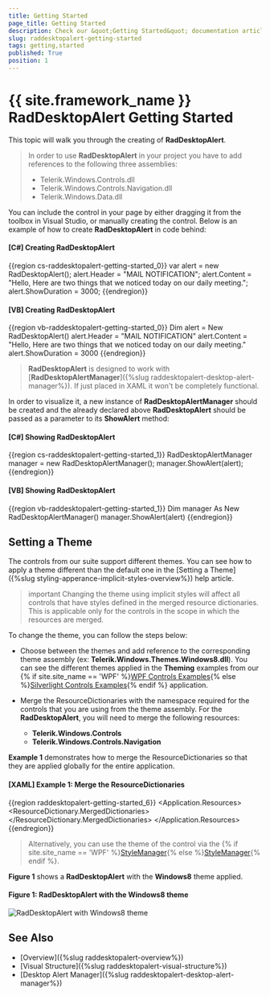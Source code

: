 ```yaml
---
title: Getting Started
page_title: Getting Started
description: Check our &quot;Getting Started&quot; documentation article for the RadDesktopAlert {{ site.framework_name }} control.
slug: raddesktopalert-getting-started
tags: getting,started
published: True
position: 1
---
```


# {{ site.framework_name }} RadDesktopAlert Getting Started

This topic will walk you through the creating of __RadDesktopAlert__.    

>In order to use __RadDesktopAlert__ in your project you have to add references to the following three assemblies:
> * Telerik.Windows.Controls.dll
> * Telerik.Windows.Controls.Navigation.dll
> * Telerik.Windows.Data.dll

You can include the control in your page by either dragging it from the toolbox in Visual Studio, or manually creating the control. Below is an example of how to create __RadDesktopAlert__ in code behind:

#### __[C#]  Creating RadDesktopAlert__

{{region cs-raddesktopalert-getting-started_0}}
	var alert = new RadDesktopAlert();
	alert.Header = "MAIL NOTIFICATION";
	alert.Content = "Hello, Here are two things that we noticed today on our daily meeting.";
	alert.ShowDuration = 3000;
{{endregion}}

#### __[VB]  Creating RadDesktopAlert__

{{region vb-raddesktopalert-getting-started_0}}
	Dim alert = New RadDesktopAlert()
	alert.Header = "MAIL NOTIFICATION"
	alert.Content = "Hello, Here are two things that we noticed today on our daily meeting."
	alert.ShowDuration = 3000
{{endregion}}

>__RadDesktopAlert__ is designed to work with [__RadDesktopAlertManager__]({%slug raddesktopalert-desktop-alert-manager%}). If just placed in XAML it won't be completely functional.

In order to visualize it, a new instance of __RadDesktopAlertManager__ should be created and the already declared above __RadDesktopAlert__ should be passed as a parameter to its __ShowAlert__ method:

#### __[C#]  Showing RadDesktopAlert__

{{region cs-raddesktopalert-getting-started_1}}
	RadDesktopAlertManager manager = new RadDesktopAlertManager();
	manager.ShowAlert(alert);
{{endregion}}

#### __[VB]  Showing RadDesktopAlert__

{{region vb-raddesktopalert-getting-started_1}}
	Dim manager As New RadDesktopAlertManager()
	manager.ShowAlert(alert)
{{endregion}}

## Setting a Theme

The controls from our suite support different themes. You can see how to apply a theme different than the default one in the [Setting a Theme]({%slug styling-apperance-implicit-styles-overview%}) help article.

>important Changing the theme using implicit styles will affect all controls that have styles defined in the merged resource dictionaries. This is applicable only for the controls in the scope in which the resources are merged. 

To change the theme, you can follow the steps below:

* Choose between the themes and add reference to the corresponding theme assembly (ex: **Telerik.Windows.Themes.Windows8.dll**). You can see the different themes applied in the **Theming** examples from our {% if site.site_name == 'WPF' %}[WPF Controls Examples](https://demos.telerik.com/wpf/){% else %}[Silverlight Controls Examples](https://demos.telerik.com/silverlight/#/Theming){% endif %} application.

* Merge the ResourceDictionaries with the namespace required for the controls that you are using from the theme assembly. For the __RadDesktopAlert__, you will need to merge the following resources:

	* __Telerik.Windows.Controls__
	* __Telerik.Windows.Controls.Navigation__

__Example 1__ demonstrates how to merge the ResourceDictionaries so that they are applied globally for the entire application.

#### __[XAML] Example 1: Merge the ResourceDictionaries__  
{{region raddesktopalert-getting-started_6}}
	<Application.Resources>
		<ResourceDictionary>
			<ResourceDictionary.MergedDictionaries>
				<ResourceDictionary Source="/Telerik.Windows.Themes.Windows8;component/Themes/System.Windows.xaml"/>
				<ResourceDictionary Source="/Telerik.Windows.Themes.Windows8;component/Themes/Telerik.Windows.Controls.xaml"/>
				<ResourceDictionary Source="/Telerik.Windows.Themes.Windows8;component/Themes/Telerik.Windows.Controls.Navigation.xaml"/>
			</ResourceDictionary.MergedDictionaries>
		</ResourceDictionary>
	</Application.Resources>
{{endregion}}

>Alternatively, you can use the theme of the control via the {% if site.site_name == 'WPF' %}[StyleManager](https://docs.telerik.com/devtools/wpf/styling-and-appearance/stylemanager/common-styling-apperance-setting-theme-wpf){% else %}[StyleManager](https://docs.telerik.com/devtools/silverlight/styling-and-appearance/stylemanager/common-styling-apperance-setting-theme){% endif %}.

__Figure 1__ shows a __RadDesktopAlert__ with the **Windows8** theme applied.

#### __Figure 1: RadDesktopAlert with the Windows8 theme__
![RadDesktopAlert with Windows8 theme](images/raddesktopalert-setting-theme.png)

## See Also

 * [Overview]({%slug raddesktopalert-overview%})
 * [Visual Structure]({%slug raddesktopalert-visual-structure%}) 
 * [Desktop Alert Manager]({%slug raddesktopalert-desktop-alert-manager%})
